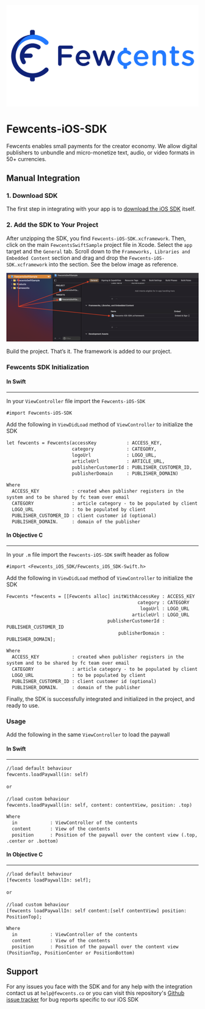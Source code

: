 ![Logo](https://github.com/fewcents/fewcents-ios-sdk/blob/main/Images/fewcents-logo.png)
# Fewcents-iOS-SDK

Fewcents enables small payments for the creator economy. We allow digital publishers to unbundle and micro-monetize text, audio, or video formats in 50+ currencies.


## Manual Integration

### 1. Download SDK
The first step in integrating with your app is to [download the iOS SDK](https://github.com/fewcents/fewcents-ios-sdk/blob/main/Frameworks/Fewcents-iOS-SDK.xcframework.zip) itself.

### 2. Add the SDK to Your Project
After unzipping the SDK, you find `Fewcents-iOS-SDK.xcframework`. Then, click on the main `FewcentsSwiftSample` project file in Xcode. Select the `app` target and the `General` tab. Scroll down to the `Frameworks, Libraries and Embedded Content` section and drag and drop the `Fewcents-iOS-SDK.xcframework` into the section. See the below image as reference.

![ScreenShot-1](https://github.com/fewcents/fewcents-ios-sdk/blob/main/Images/screenshot-1.png)

Build the project. 
That’s it. The framework is added to our project.


### Fewcents SDK Initialization
#### In Swift
---- 
  In your `ViewController` file import the `Fewcents-iOS-SDK` 

 ```objc
 #import Fewcents-iOS-SDK
 ```
 
 Add the following in `ViewDidLoad` method of `ViewController` to initialize the SDK
 
```objc
let fewcents = Fewcents(accessKey           : ACCESS_KEY,
                        category            : CATEGORY,
                        logoUrl             : LOGO_URL,
                        articleUrl          : ARTICLE_URL,
                        publisherCustomerId : PUBLISHER_CUSTOMER_ID,
                        publisherDomain     : PUBLISHER_DOMAIN)
```

```
Where 
  ACCESS_KEY            : created when publisher registers in the system and to be shared by fc team over email
  CATEGORY              : article category - to be populated by client
  LOGO_URL              : to be populated by client
  PUBLISHER_CUSTOMER_ID : client customer id (optional)
  PUBLISHER_DOMAIN.     : domain of the publisher
``` 

#### In Objective C
---- 
  In your `.m` file import the `Fewcents-iOS-SDK` swift header as follow

 ```objc
#import <Fewcents_iOS_SDK/Fewcents_iOS_SDK-Swift.h>
 ```
 
 Add the following in `ViewDidLoad` method of `ViewController` to initialize the SDK
 
```objc
Fewcents *fewcents = [[Fewcents alloc] initWithAccessKey : ACCESS_KEY
                                                category : CATEGORY
                                                 logoUrl : LOGO_URL
                                              articleUrl : LOGO_URL
                                     publisherCustomerId : PUBLISHER_CUSTOMER_ID
                                         publisherDomain : PUBLISHER_DOMAIN];
```

```
Where 
  ACCESS_KEY            : created when publisher registers in the system and to be shared by fc team over email
  CATEGORY              : article category - to be populated by client
  LOGO_URL              : to be populated by client
  PUBLISHER_CUSTOMER_ID : client customer id (optional)
  PUBLISHER_DOMAIN.     : domain of the publisher
``` 
 
Finally, the SDK is successfully integrated and initialized in the project, and ready to use.


### Usage

Add the following in the same `ViewController` to load the paywall

#### In Swift
----
```
//load default behaviour
fewcents.loadPaywall(in: self)

or

//load custom behaviour
fewcents.loadPaywall(in: self, content: contentView, position: .top)
```

```
Where 
  in            : ViewController of the contents
  content       : View of the contents
  position      : Position of the paywall over the content view (.top, .center or .bottom)
``` 

#### In Objective C
----
```
//load default behaviour
[fewcents loadPaywallIn: self];

or

//load custom behaviour
[fewcents loadPaywallIn: self content:[self contentView] position: PositionTop];
```

```
Where 
  in            : ViewController of the contents
  content       : View of the contents
  position      : Position of the paywall over the content view (PositionTop, PositionCenter or PositionBottom)
``` 

## Support
For any issues you face with the SDK and for any help with the integration contact us at `help@fewcents.co` or you can visit this repository's [Github issue tracker](https://github.com/fewcents/fewcents-ios-sdk/issues) for bug reports specific to our iOS SDK
